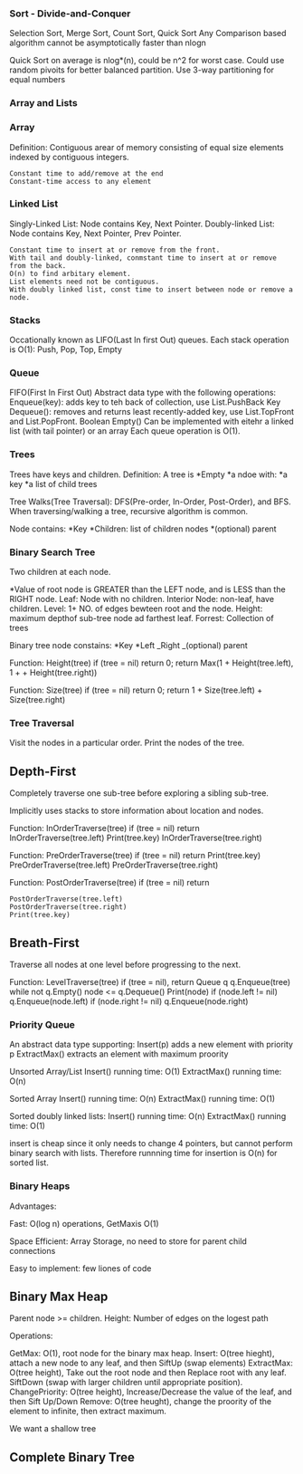 ### Sort - Divide-and-Conquer

Selection Sort, Merge Sort, Count Sort, Quick Sort
Any Comparison based algorithm cannot be asymptotically faster than nlogn

Quick Sort on average is nlog\*(n), could be n^2 for worst case.
Could use random pivoits for better balanced partition.
Use 3-way partitioning for equal numbers

### Array and Lists

### Array

Definition: Contiguous arear of memory consisting of equal size elements indexed by contiguous integers.

    Constant time to add/remove at the end
    Constant-time access to any element

### Linked List

Singly-Linked List: Node contains Key, Next Pointer.
Doubly-linked List: Node contains Key, Next Pointer, Prev Pointer.

    Constant time to insert at or remove from the front.
    With tail and doubly-linked, conmstant time to insert at or remove from the back.
    O(n) to find arbitary element.
    List elements need not be contiguous.
    With doubly linked list, const time to insert between node or remove a node.

### Stacks

Occationally known as LIFO(Last In first Out) queues.
Each stack operation is O(1): Push, Pop, Top, Empty

### Queue

FIFO(First In First Out)
Abstract data type with the following operations:
Enqueue(key): adds key to teh back of collection, use List.PushBack
Key Dequeue(): removes and returns least recently-added key, use List.TopFront and List.PopFront.
Boolean Empty()
Can be implemented with eitehr a linked list (with tail pointer) or an array
Each queue operation is O(1).

### Trees

Trees have keys and children.
Definition: A tree is
*Empty
*a ndoe with:
*a key
*a list of child trees

Tree Walks(Tree Traversal): DFS(Pre-order, In-Order, Post-Order), and BFS.
When traversing/walking a tree, recursive algorithm is common.

Node contains:
*Key
*Children: list of children nodes
\*(optional) parent

### Binary Search Tree

Two children at each node.

\*Value of root node is GREATER than the LEFT node, and is LESS than the RIGHT node.
Leaf: Node with no children.
Interior Node: non-leaf, have children.
Level: 1+ NO. of edges bewteen root and the node.
Height: maximum depthof sub-tree node ad farthest leaf.
Forrest: Collection of trees

Binary tree node constains:
*Key
*Left
_Right
_(optional) parent

Function: Height(tree)
if (tree = nil)
return 0;
return Max(1 + Height(tree.left), 1 + + Height(tree.right))

Function: Size(tree)
if (tree = nil)
return 0;
return 1 + Size(tree.left) + Size(tree.right)

### Tree Traversal

Visit the nodes in a particular order.
Print the nodes of the tree.

## Depth-First

Completely traverse one sub-tree before exploring a sibling sub-tree.

Implicitly uses stacks to store information about location and nodes.

Function: InOrderTraverse(tree)
if (tree = nil)
return
InOrderTraverse(tree.left)
Print(tree.key)
InOrderTraverse(tree.right)

Function: PreOrderTraverse(tree)
if (tree = nil)
return
Print(tree.key)
PreOrderTraverse(tree.left)
PreOrderTraverse(tree.right)

Function: PostOrderTraverse(tree)
if (tree = nil)
return

    PostOrderTraverse(tree.left)
    PostOrderTraverse(tree.right)
    Print(tree.key)

## Breath-First

Traverse all nodes at one level before progressing to the next.

Function: LevelTraverse(tree)
if (tree = nil), return
Queue q
q.Enqueue(tree)
while not q.Empty()
node <= q.Dequeue()
Print(node)
if (node.left != nil)
q.Enqueue(node.left)
if (node.right != nil)
q.Enqueue(node.right)

### Priority Queue

An abstract data type supporting:
Insert(p) adds a new element with priority p
ExtractMax() extracts an element with maximum proority

Unsorted Array/List
Insert() running time: O(1)
ExtractMax() running time: O(n)

Sorted Array
Insert() running time: O(n)
ExtractMax() running time: O(1)

Sorted doubly linked lists:
Insert() running time: O(n)
ExtractMax() running time: O(1)

insert is cheap since it only needs to change 4 pointers, but cannot perform binary search with lists. Therefore runnning time for insertion is O(n) for sorted list.

### Binary Heaps

Advantages:

Fast: O(log n) operations, GetMaxis O(1)

Space Efficient: Array Storage, no need to store for parent child connections

Easy to implement: few liones of code

## Binary Max Heap

Parent node >= children.
Height: Number of edges on the logest path

Operations:

GetMax: O(1), root node for the binary max heap.
Insert: O(tree hieght), attach a new node to any leaf, and then SiftUp (swap elements)
ExtractMax: O(tree height), Take out the root node and then Replace root with any leaf. SiftDown (swap with larger children until appropriate position).
ChangePriority: O(tree height), Increase/Decrease the value of the leaf, and then Sift Up/Down
Remove: O(tree heught), change the proority of the element to infinite, then extract maximum.

We want a shallow tree

## Complete Binary Tree
